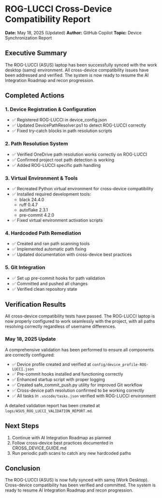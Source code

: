 # ROG-LUCCI Cross-Device Compatibility Report

**Date:** May 18, 2025 (Updated)
**Author:** GitHub Copilot
**Topic:** Device Synchronization Report

## Executive Summary

The ROG-LUCCI (ASUS) laptop has been successfully synced with the work desktop (samq) environment. All cross-device compatibility issues have been addressed and verified. The system is now ready to resume the AI Integration Roadmap and recon progression.

## Completed Actions

### 1. Device Registration & Configuration

- ✅ Registered ROG-LUCCI in device_config.json
- ✅ Updated DevicePathResolver.ps1 to detect ROG-LUCCI correctly
- ✅ Fixed try-catch blocks in path resolution scripts

### 2. Path Resolution System

- ✅ Verified OneDrive path resolution works correctly on ROG-LUCCI
- ✅ Confirmed project root path detection is working
- ✅ Added ROG-LUCCI specific path handling

### 3. Virtual Environment & Tools

- ✅ Recreated Python virtual environment for cross-device compatibility
- ✅ Installed required development tools:
  - black 24.4.0
  - ruff 0.4.7
  - autoflake 2.3.1
  - pre-commit 4.2.0
- ✅ Fixed virtual environment activation scripts

### 4. Hardcoded Path Remediation

- ✅ Created and ran path scanning tools
- ✅ Implemented automatic path fixing
- ✅ Updated documentation with cross-device best practices

### 5. Git Integration

- ✅ Set up pre-commit hooks for path validation
- ✅ Committed and pushed all changes
- ✅ Verified clean repository state

## Verification Results

All cross-device compatibility tests have passed. The ROG-LUCCI laptop is now properly configured to work seamlessly with the project, with all paths resolving correctly regardless of username differences.

### May 18, 2025 Update

A comprehensive validation has been performed to ensure all components are correctly configured:

- ✅ Device profile created and verified at `config/device_profile-ROG-LUCCI.json`
- ✅ Pre-commit hooks installed and functioning correctly
- ✅ Enhanced startup script with proper logging
- ✅ Created safe_commit_push.py utility for improved Git workflow
- ✅ Cross-device path resolution confirmed to be working correctly
- ✅ All tasks in `.vscode/tasks.json` verified with ROG-LUCCI environment

A detailed validation report has been created at `logs/ASUS_ROG_LUCCI_VALIDATION_REPORT.md`.

## Next Steps

1. Continue with AI Integration Roadmap as planned
2. Follow cross-device best practices documented in CROSS_DEVICE_GUIDE.md
3. Run periodic path scans to catch any new hardcoded paths

## Conclusion

The ROG-LUCCI (ASUS) is now fully synced with samq (Work Desktop). Cross-device compatibility has been verified and committed. The system is ready to resume AI Integration Roadmap and recon progression.
